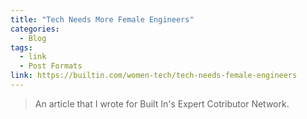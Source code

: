 ```yaml
---
title: "Tech Needs More Female Engineers"
categories:
  - Blog
tags:
  - link
  - Post Formats
link: https://builtin.com/women-tech/tech-needs-female-engineers
---
```


> An article that I wrote for Built In's Expert Cotributor Network.
